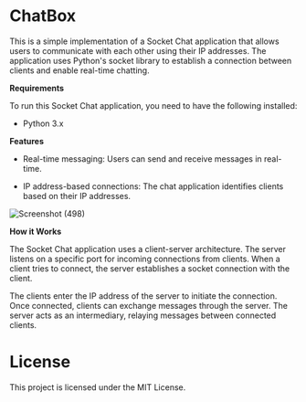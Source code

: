 # ChatBox

This is a simple implementation of a Socket Chat application that allows users to communicate with each other using their IP addresses. The application uses Python's socket library to establish a connection between clients and enable real-time chatting.


**Requirements**

To run this Socket Chat application, you need to have the following installed:

* Python 3.x


**Features**

* Real-time messaging: Users can send and receive messages in real-time.

* IP address-based connections: The chat application identifies clients based on their IP addresses.


![Screenshot (498)](https://github.com/AdityaKumar2408/ChatBox/assets/110921916/d9d3d142-a790-4068-a428-34b07a36df04)


**How it Works**

The Socket Chat application uses a client-server architecture. The server listens on a specific port for incoming connections from clients. When a client tries to connect, the server establishes a socket connection with the client.

The clients enter the IP address of the server to initiate the connection. Once connected, clients can exchange messages through the server. The server acts as an intermediary, relaying messages between connected clients.

# License

This project is licensed under the MIT License.
